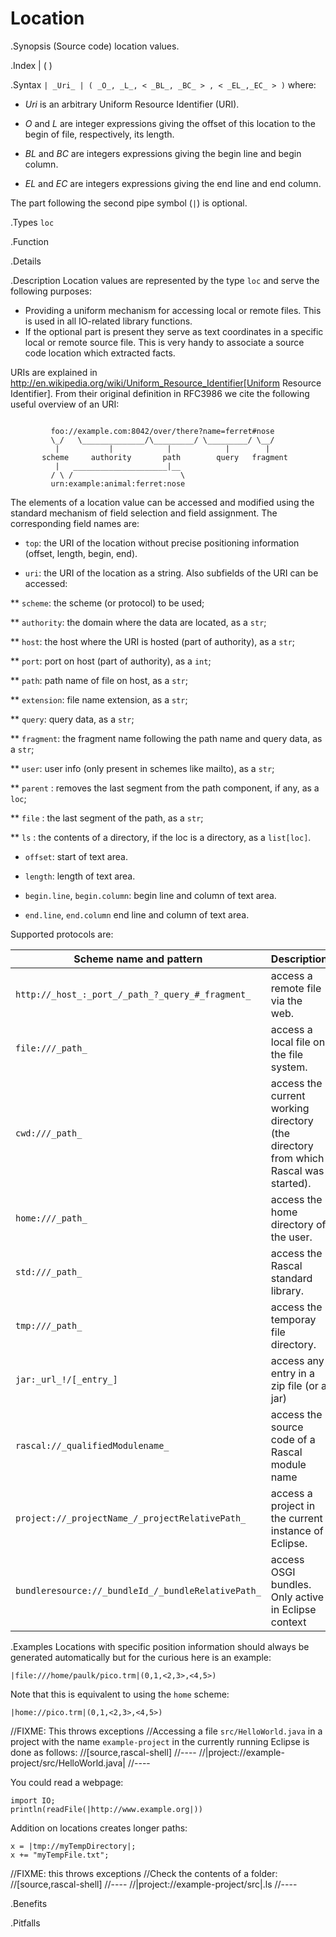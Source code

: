 # Location

.Synopsis
(Source code) location values.

.Index
| ( )

.Syntax
`| _Uri_ | ( _O_, _L_, < _BL_, _BC_ > , < _EL_,_EC_ > )`
where:

*  _Uri_ is an arbitrary Uniform Resource Identifier (URI).

*  _O_ and _L_ are integer expressions giving the offset of this location to the begin of file, respectively, its length.

*  _BL_ and _BC_ are integers expressions giving the begin line and begin column.

*  _EL_ and _EC_ are integers expressions giving the end line and end column.


The part following the second pipe symbol (`|`) is optional.


.Types
`loc`

.Function

.Details

.Description
Location values are represented by the type `loc` and serve the following purposes:

*  Providing a uniform mechanism for accessing local or remote files. This is used in all IO-related library functions.
*  If the optional part is present they serve as text coordinates in a specific local or remote source file.
  This is very handy to associate a source code location which extracted facts.


URIs are explained in http://en.wikipedia.org/wiki/Uniform_Resource_Identifier[Uniform Resource Identifier]. From their original definition in RFC3986 we cite the following useful overview of an URI:
```rascal

         foo://example.com:8042/over/there?name=ferret#nose
         \_/   \______________/\_________/ \_________/ \__/
          |           |            |            |        |
       scheme     authority       path        query   fragment
          |   _____________________|__
         / \ /                        \
         urn:example:animal:ferret:nose
```

The elements of a location value can be accessed and modified using the standard mechanism of field selection and field assignment. The corresponding field names are:

*  `top`: the URI of the location without precise positioning information (offset, length, begin, end).

*  `uri`: the URI of the location as a string. Also subfields of the URI can be accessed:

** `scheme`: the scheme (or protocol) to be used;

** `authority`: the domain where the data are located, as a `str`;

** `host`: the host where the URI is hosted (part of authority), as a `str`;

** `port`: port on host (part of authority), as a `int`;

** `path`: path name of file on host, as a `str`;

** `extension`: file name extension, as a `str`;

** `query`: query data, as a `str`;

** `fragment`: the fragment name following the path name and query data, as a `str`;

** `user`: user info (only present in schemes like mailto), as a `str`;
  
** `parent` : removes the last segment from the path component, if any, as a `loc`;

** `file` : the last segment of the path, as a `str`;

** `ls` : the contents of a directory, if the loc is a directory, as a `list[loc]`.

* `offset`: start of text area.

* `length`: length of text area.

* `begin.line`, `begin.column`: begin line and column of text area.

* `end.line`, `end.column` end line and column of text area.


Supported protocols are:

| Scheme name and pattern | Description |
| --- | --- |
| `http://_host_:_port_/_path_?_query_#_fragment_`      | access a remote file via the web. |
| `file:///_path_`                                      | access a local file on the file system. |
| `cwd:///_path_`                                       | access the current working directory (the directory from which Rascal was started). |
| `home:///_path_`                                      | access the home directory of the user. |
| `std:///_path_`                                       | access the Rascal standard library.  |
| `tmp:///_path_`                                       | access the temporay file directory.  |
| `jar:_url_!/[_entry_]`                                | access any entry in a zip file (or a jar)  |
| `rascal://_qualifiedModulename_`                      | access the source code of a Rascal module name  |
| `project://_projectName_/_projectRelativePath_`       | access a project in the current instance of Eclipse.  |
| `bundleresource://_bundleId_/_bundleRelativePath_`    | access OSGI bundles. Only active in Eclipse context  |


.Examples
Locations with specific position information should always be generated automatically but for the curious here is an example:
```rascal-shell
|file:///home/paulk/pico.trm|(0,1,<2,3>,<4,5>)
```
Note that this is equivalent to using the `home` scheme:
```rascal-shell
|home://pico.trm|(0,1,<2,3>,<4,5>)
```

//FIXME: This throws exceptions
//Accessing a file `src/HelloWorld.java` in a project with the name `example-project` in the currently running Eclipse is done as follows:
//[source,rascal-shell]
//----
//|project://example-project/src/HelloWorld.java|
//----


You could read a webpage:
```rascal-shell
import IO;
println(readFile(|http://www.example.org|))
```

Addition on locations creates longer paths:
```rascal-shell
x = |tmp://myTempDirectory|;
x += "myTempFile.txt";
```

//FIXME: this throws exceptions
//Check the contents of a folder:
//[source,rascal-shell]
//----
//|project://example-project/src|.ls
//----

.Benefits

.Pitfalls

